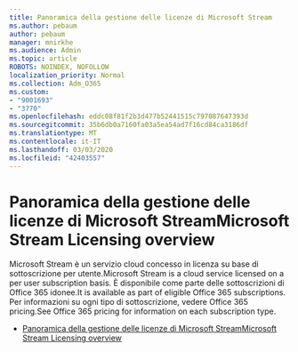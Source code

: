 ```yaml
---
title: Panoramica della gestione delle licenze di Microsoft Stream
ms.author: pebaum
author: pebaum
manager: mnirkhe
ms.audience: Admin
ms.topic: article
ROBOTS: NOINDEX, NOFOLLOW
localization_priority: Normal
ms.collection: Adm_O365
ms.custom:
- "9001693"
- "3770"
ms.openlocfilehash: eddc08f81f2b3d477b52441515c797087647393d
ms.sourcegitcommit: 35b6db0a7160fa03a5ea54ad7f16cd84ca3186df
ms.translationtype: MT
ms.contentlocale: it-IT
ms.lasthandoff: 03/03/2020
ms.locfileid: "42403557"
---
```

# <a name="microsoft-stream-licensing-overview"></a><span data-ttu-id="5f8e7-102">Panoramica della gestione delle licenze di Microsoft Stream</span><span class="sxs-lookup"><span data-stu-id="5f8e7-102">Microsoft Stream Licensing overview</span></span>

<span data-ttu-id="5f8e7-103">Microsoft Stream è un servizio cloud concesso in licenza su base di sottoscrizione per utente.</span><span class="sxs-lookup"><span data-stu-id="5f8e7-103">Microsoft Stream is a cloud service licensed on a per user subscription basis.</span></span> <span data-ttu-id="5f8e7-104">È disponibile come parte delle sottoscrizioni di Office 365 idonee.</span><span class="sxs-lookup"><span data-stu-id="5f8e7-104">It is available as part of eligible Office 365 subscriptions.</span></span> <span data-ttu-id="5f8e7-105">Per informazioni su ogni tipo di sottoscrizione, vedere Office 365 pricing.</span><span class="sxs-lookup"><span data-stu-id="5f8e7-105">See Office 365 pricing for information on each subscription type.</span></span>

- [<span data-ttu-id="5f8e7-106">Panoramica della gestione delle licenze di Microsoft Stream</span><span class="sxs-lookup"><span data-stu-id="5f8e7-106">Microsoft Stream Licensing overview</span></span>](https://docs.microsoft.com/en-us/stream/license-overview)